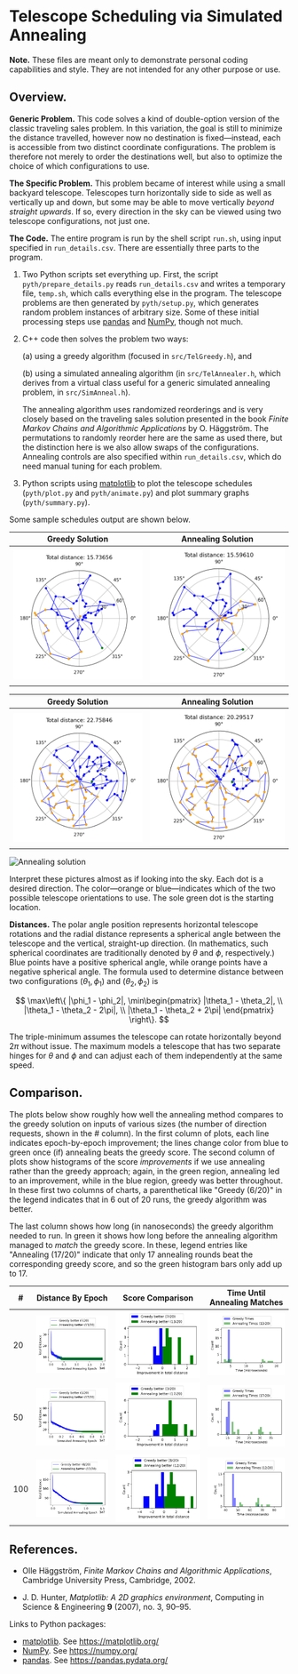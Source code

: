 Telescope Scheduling via Simulated Annealing
============================================

**Note.**
These files are meant only to demonstrate personal coding capabilities
and style.  They are not intended for any other purpose or use.

Overview.
--------------------------------------------------

**Generic Problem.**
This code solves a kind of double-option version of the classic
traveling sales problem.  In this variation, the goal is still to
minimize the distance travelled, however now no destination is
fixed—instead, each is accessible from two distinct coordinate
configurations.  The problem is therefore not merely to order the
destinations well, but also to optimize the choice of which
configurations to use.

**The Specific Problem.**
This problem became of interest while using a small backyard
telescope.  Telescopes turn horizontally side to side as well as
vertically up and down, but some may be able to move vertically
*beyond straight upwards*.  If so, every direction in the sky can be
viewed using two telescope configurations, not just one.

**The Code.**
The entire program is run by the shell script `run.sh`, using input
specified in `run_details.csv`.  There are essentially three parts to
the program.

1. Two Python scripts set everything up.  First, the script
`pyth/prepare_details.py` reads `run_details.csv` and writes a
temporary file, `temp.sh`, which calls everything else in the program.
The telescope problems are then generated by `pyth/setup.py`, which
generates random problem instances of arbitrary size. Some of these
initial processing steps use [pandas](https://pandas.pydata.org/) and
[NumPy](https://numpy.org/), though not much.

2. C++ code then solves the problem two ways:

   (a) using a greedy algorithm (focused in `src/TelGreedy.h`), and

   (b) using a simulated annealing algorithm (in `src/TelAnnealer.h`,
   which derives from a virtual class useful for a generic simulated
   annealing problem, in `src/SimAnneal.h`).

   The annealing algorithm uses randomized reorderings and is very
   closely based on the traveling sales solution presented in the book
   *Finite Markov Chains and Algorithmic Applications* by O.
   Häggström.  The permutations to randomly reorder here are the same
   as used there, but the distinction here is we also allow swaps of
   the configurations.  Annealing controls are also specified within
   `run_details.csv`, which do need manual tuning for each problem.

3. Python scripts using [matplotlib](https://matplotlib.org/) to plot the telescope schedules
(`pyth/plot.py` and `pyth/animate.py`) and plot summary graphs
(`pyth/summary.py`).

Some sample schedules output are shown below.

| Greedy Solution | Annealing Solution |
| --------------- | ------------------ |
| ![Greedy solution](./output/run-1020/greedy-schedule.png) | ![Annealing solution](./output/run-1020/simanneal-best-10000000.png)

| Greedy Solution | Annealing Solution |
| --------------- | ------------------ |
| ![Greedy solution](./output/run-1040/greedy-schedule.png) | ![Annealing solution](./output/run-1040/simanneal-best-15000000.png) |


<img
    style="width:75%; max-width:600px"
    alt="Annealing solution"
    src="./output/run-1040/simanneal-animation-fast.png"
/>

Interpret these pictures almost as if looking into the sky.  Each dot
is a desired direction.  The color—orange or blue—indicates which of
the two possible telescope orientations to use.  The sole green dot
is the starting location.

**Distances.** The polar angle position represents horizontal
telescope rotations and the radial distance represents a spherical
angle between the telescope and the vertical, straight-up direction.
(In mathematics, such spherical coordinates are traditionally denoted
by $\theta$ and $\phi$, respectively.)  Blue points have a positive
spherical angle, while orange points have a negative spherical angle.
The formula used to determine distance between two configurations
$(\theta_1, \phi_1)$ and $(\theta_2, \phi_2)$ is

$$ \max\left\{
    |\phi_1 - \phi_2|,
    \min\begin{pmatrix}
            |\theta_1 - \theta_2|, \\
            |\theta_1 - \theta_2 - 2\pi|, \\
            |\theta_1 - \theta_2 + 2\pi|
    \end{pmatrix}
    \right\}. $$

The triple-minimum assumes the telescope can rotate horizontally
beyond $2\pi$ without issue.  The maximum models a telescope that has
two separate hinges for $\theta$ and $\phi$ and can adjust each of
them independently at the same speed.


Comparison.
--------------------------------------------------

The plots below show roughly how well the annealing method compares to
the greedy solution on inputs of various sizes (the number of
direction requests, shown in the # column).  In the first column of
plots, each line indicates epoch-by-epoch improvement; the lines
change color from blue to green once (if) annealing beats the greedy
score. The second column of plots show histograms of the score
*improvements* if we use annealing rather than the greedy approach;
again, in the green region, annealing led to an improvement, while
in the blue region, greedy was better throughout. In these first two
columns of charts, a parenthetical like "Greedy (6/20)" in the legend
indicates that in 6 out of 20 runs, the greedy algorithm was better.

The last column shows how long (in nanoseconds) the greedy algorithm
needed to run.  In green it shows how long before the annealing
algorithm managed to *match* the greedy score.  In these, legend
entries like "Annealing (17/20)" indicate that only 17 annealing
rounds beat the corresponding greedy score, and so the green histogram
bars only add up to 17.

| # | Distance By Epoch | Score Comparison | Time Until Annealing Matches |
|---|--------------------|--------------|---------------|
20 | ![Group 1](output-summary/group-1/distance-by-epoch-best.png) | ![Group 1](output-summary/group-1/score-comparison.png) | ![Group 1](output-summary/group-1/speed-comparison.png)
50 | ![Group 2](output-summary/group-2/distance-by-epoch-best.png) | ![Group 2](output-summary/group-2/score-comparison.png) | ![Group 2](output-summary/group-2/speed-comparison.png)
100 | ![Group 3](output-summary/group-3/distance-by-epoch-best.png) | ![Group 3](output-summary/group-3/score-comparison.png) | ![Group 3](output-summary/group-3/speed-comparison.png)


References.
--------------------------------------------------

- Olle Häggström,
  *Finite Markov Chains and Algorithmic Applications*,
  Cambridge University Press, Cambridge, 2002.

- J. D. Hunter,
  *Matplotlib: A 2D graphics environment*,
  Computing in Science & Engineering **9** (2007), no. 3, 90–95.

Links to Python packages:
- [matplotlib](https://matplotlib.org/). See https://matplotlib.org/
- [NumPy](https://numpy.org/). See https://numpy.org/
- [pandas](https://pandas.pydata.org/). See https://pandas.pydata.org/
